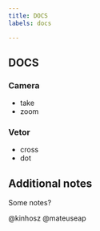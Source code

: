 ```yaml
---
title: DOCS
labels: docs

---
```


## DOCS
<!-- List all methods or functions -->
### Camera
* take
* zoom

### Vetor
* cross
* dot

## Additional notes
Some notes?

<!-- ping the repo onwers -->
@kinhosz
@mateuseap
